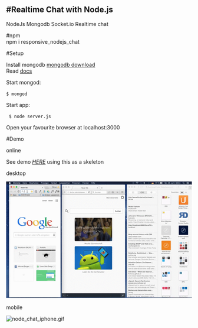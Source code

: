 #Realtime Chat with Node.js
--------------------------

NodeJs Mongodb Socket.io Realtime chat  

#npm  
    npm i responsive_nodejs_chat

#Setup 
 
 Install mongodb <a href="https://www.mongodb.org/">mongodb download</a>  
 Read <a href="http://docs.mongodb.org/manual/installation/">docs</a>  
 
  Start mongod:
 
    $ mongod    
     
    
 Start app:
        
     $ node server.js  
     
Open your favourite browser at localhost:3000 
  
#Demo  

online  
   
   See demo <a href="http://nodejschat-simgoat.rhcloud.com/"><em><u>HERE</u></em></a> using this as a skeleton  

desktop  
 
 <img src="video/node_chat_desktop.gif" alt="node_chat_desktop.gif"/>  
 
mobile  
 
 <img src="video/node_chat_iphone.gif" alt="node_chat_iphone.gif"/>

 




     
     